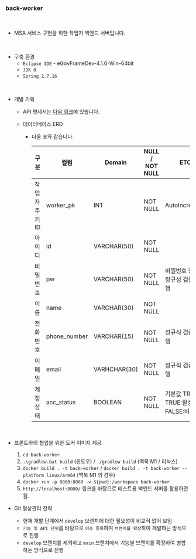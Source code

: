 ### back-worker

<br/>

- MSA 서비스 구현을 위한 작업자 백엔드 서버입니다.

<br/>

- 구축 환경
  - `Eclipse IDE` - eGovFrameDev-4.1.0-Win-64bit
  - `JDK 8`
  - `Spring 2.7.16`

<br/>

- 개발 기획
  - API 명세서는 [다음 링크](https://www.notion.so/6929db3c04ea46fbb977262765995b95?v=414db9f4262042429ebccb4ed7926f61&pvs=4)에 있습니다.

  - 데이터베이스 ERD
    - 다음 표와 같습니다.
 
      | 구분 | 컬럼 | Domain | NULL / NOT NULL | ETC |
      |------|------|--------|-----------------|-----|
      | 작업자 주키 ID | worker_pk | INT | NOT NULL | AutoIncrement |
      | 아이디 | id | VARCHAR(50) | NOT NULL |  |
      | 비밀번호 | pw | VARCHAR(50) | NOT NULL | 비밀번호 정책 정규성 검증 진행 |
      | 이름 | name | VARCHAR(30) | NOT NULL |  |
      | 전화번호 | phone_number | VARCHAR(15) | NOT NULL | 정규식 검증 진행 |
      | 이메일 | email | VARHCHAR(30) | NOT NULL | 정규식 검증 진행 |
      | 계정 상태 | acc_status | BOOLEAN | NOT NULL | 기본값 TRUE, TRUE:활성화 / FALSE:비활성화 |

<br/>

- 프론트와의 협업을 위한 도커 이미지 제공
  1. `cd back-worker`
  2. `.\gradlew.bat build` (윈도우) / `./gradlew build` (맥북 M1 / 리눅스)
  3. `docker build . -t back-worker` / `docker build . -t back-worker --platform linux/arm64` (맥북 M1 의 경우)
  4. `docker run -p 8080:8080 -v ${pwd}:/workspace back-worker`
  5. `http://localhost:8080/` 링크를 바탕으로 테스트용 백엔드 서버를 활용하면 됨.

- Git 형상관리 전략
  - 현재 개발 단계에서 `develop` 브랜치에 대한 필요성이 비교적 없어 보임
  - `기능 및 API 단위`를 바탕으로 `이슈 등록`하며 `브랜치를 확장`하여 개발하는 방식으로 진행
  - `develop` 브랜치를 제외하고 `main` 브랜치에서 기능별 브랜치를 확장하여 병합하는 방식으로 진행

<br/>
